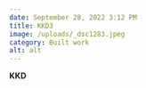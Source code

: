 ```yaml
---
date: September 28, 2022 3:12 PM
title: KKD3
image: /uploads/_dsc1283.jpeg
category: Built work
alt: alt
---
```

**K﻿KD**